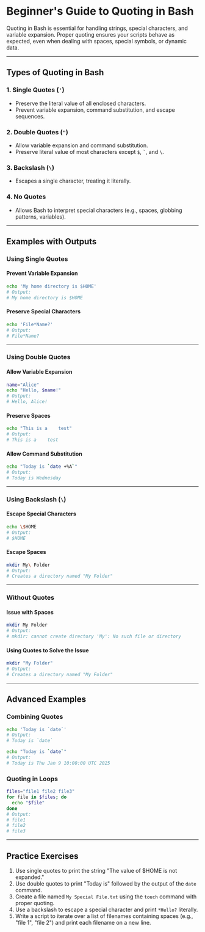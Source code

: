 # Beginner's Guide to Quoting in Bash

Quoting in Bash is essential for handling strings, special characters, and variable expansion. Proper quoting ensures your scripts behave as expected, even when dealing with spaces, special symbols, or dynamic data.

---

## Types of Quoting in Bash

### 1. Single Quotes (`'`)
- Preserve the literal value of all enclosed characters.
- Prevent variable expansion, command substitution, and escape sequences.

### 2. Double Quotes (`"`)
- Allow variable expansion and command substitution.
- Preserve literal value of most characters except `$`, `` ` ``, and `\`.

### 3. Backslash (`\`)
- Escapes a single character, treating it literally.

### 4. No Quotes
- Allows Bash to interpret special characters (e.g., spaces, globbing patterns, variables).

---

## Examples with Outputs

### Using Single Quotes

#### Prevent Variable Expansion
```bash
echo 'My home directory is $HOME'
# Output:
# My home directory is $HOME
```

#### Preserve Special Characters
```bash
echo 'File*Name?'
# Output:
# File*Name?
```

---

### Using Double Quotes

#### Allow Variable Expansion
```bash
name="Alice"
echo "Hello, $name!"
# Output:
# Hello, Alice!
```

#### Preserve Spaces
```bash
echo "This is a    test"
# Output:
# This is a    test
```

#### Allow Command Substitution
```bash
echo "Today is `date +%A`"
# Output:
# Today is Wednesday
```

---

### Using Backslash (`\`)

#### Escape Special Characters
```bash
echo \$HOME
# Output:
# $HOME
```

#### Escape Spaces
```bash
mkdir My\ Folder
# Output:
# Creates a directory named "My Folder"
```

---

### Without Quotes

#### Issue with Spaces
```bash
mkdir My Folder
# Output:
# mkdir: cannot create directory 'My': No such file or directory
```

#### Using Quotes to Solve the Issue
```bash
mkdir "My Folder"
# Output:
# Creates a directory named "My Folder"
```

---

## Advanced Examples

### Combining Quotes
```bash
echo 'Today is `date`'
# Output:
# Today is `date`
```

```bash
echo "Today is `date`"
# Output:
# Today is Thu Jan 9 10:00:00 UTC 2025
```

### Quoting in Loops
```bash
files="file1 file2 file3"
for file in $files; do
  echo "$file"
done
# Output:
# file1
# file2
# file3
```

---

## Practice Exercises

1. Use single quotes to print the string "The value of \$HOME is not expanded."
2. Use double quotes to print "Today is" followed by the output of the `date` command.
3. Create a file named `My Special File.txt` using the `touch` command with proper quoting.
4. Use a backslash to escape a special character and print `*Hello?` literally.
5. Write a script to iterate over a list of filenames containing spaces (e.g., "file 1", "file 2") and print each filename on a new line.
